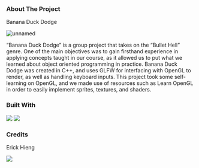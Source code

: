 ### About The Project

Banana Duck Dodge

![unnamed](https://github.com/user-attachments/assets/44424c0c-8f1a-4502-af04-0f85fcb7380c)

“Banana Duck Dodge” is a group project that takes on the “Bullet Hell” genre. One of the main objectives was to gain firsthand experience in applying concepts taught in our course, as it 
allowed us to put what we learned about object oriented programming in practice. Banana Duck Dodge was created in C++, and uses GLFW for interfacing with OpenGL to render, as well as handling keyboard inputs. 
This project took some self-learning on OpenGL, and we made use of resources such as Learn OpenGL in order to easily implement sprites, textures, 
and shaders.

### Built With

<div display="flex">
    <img src="https://img.shields.io/badge/c++-%2300599C.svg?style=for-the-badge&logo=c%2B%2B&logoColor=white"/>
  <a href="https://opengl.org">
    <img src="https://img.shields.io/badge/OpenGL-%23FFFFFF.svg?style=for-the-badge&logo=opengl"/>
  </a>
</div>

### Credits
Erick Hieng
<div display="flex">
  <a href="https://github.com/ehieng">
    <img src= "https://img.shields.io/badge/github-%23121011.svg?style=for-the-badge&logo=github&logoColor=white"/>
  </a>
</div>



